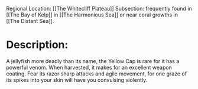 Regional Location: [[The Whitecliff Plateau]]
Subsection: frequently found in [[The Bay of Kelp]] in [[The Harmonious Sea]] or near coral growths in [[The Distant Sea]].
# Description:
A jellyfish more deadly than its name, the Yellow Cap is rare for it has a powerful venom. When harvested, it makes for an excellent weapon coating. Fear its razor sharp attacks and agile movement, for one graze of its spikes into your skin will have you convulsing violently. 